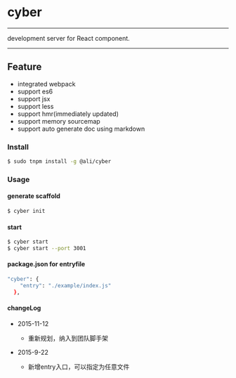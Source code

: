 # cyber
---

development server for React component.

----

## Feature

- integrated webpack
- support es6
- support jsx
- support less
- support hmr(immediately updated)
- support memory sourcemap
- support auto generate doc using markdown

### Install

```bash
$ sudo tnpm install -g @ali/cyber
```

### Usage

#### generate scaffold

```bash
$ cyber init
```

#### start
```bash
$ cyber start
$ cyber start --port 3001
```
#### package.json for entryfile

```bash
"cyber": {
    "entry": "./example/index.js"
  },
```

#### changeLog
* 2015-11-12
    * 重新规划，纳入到团队脚手架

* 2015-9-22
    * 新增entry入口，可以指定为任意文件